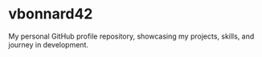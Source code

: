 # vbonnard42
My personal GitHub profile repository, showcasing my projects, skills, and journey in development.
